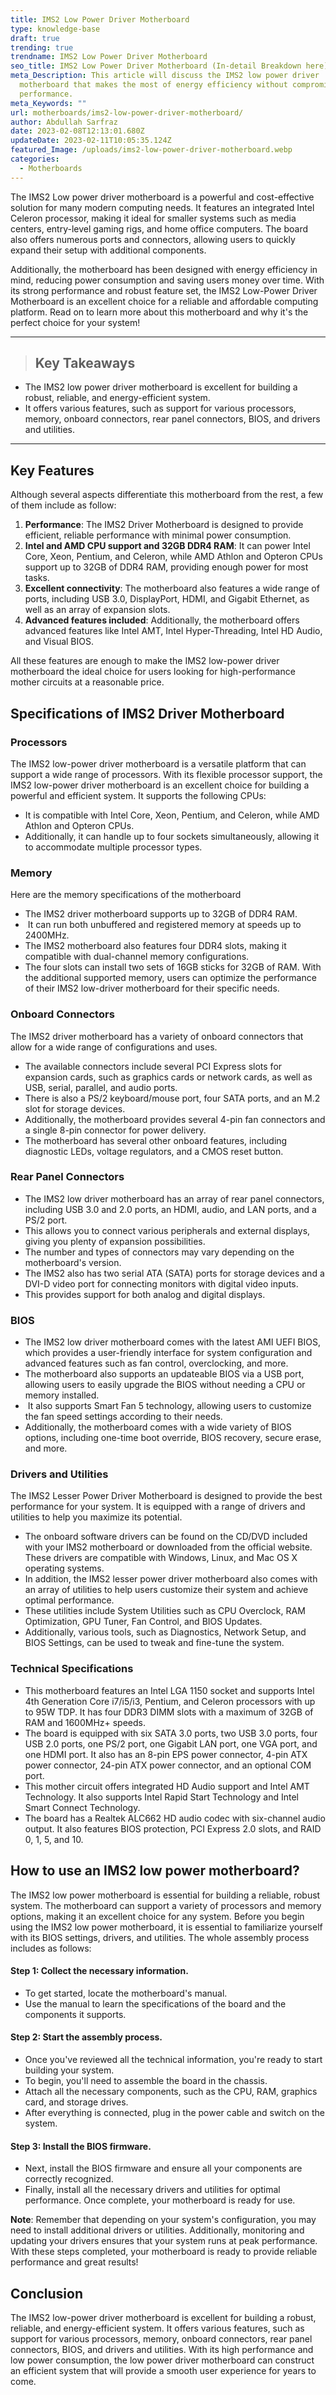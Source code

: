 ```yaml
---
title: IMS2 Low Power Driver Motherboard
type: knowledge-base
draft: true
trending: true
trendname: IMS2 Low Power Driver Motherboard
seo_title: IMS2 Low Power Driver Motherboard (In-detail Breakdown here)
meta_Description: This article will discuss the IMS2 low power driver
  motherboard that makes the most of energy efficiency without compromising
  performance.
meta_Keywords: ""
url: motherboards/ims2-low-power-driver-motherboard/
author: Abdullah Sarfraz
date: 2023-02-08T12:13:01.680Z
updateDate: 2023-02-11T10:05:35.124Z
featured_Image: /uploads/ims2-low-power-driver-motherboard.webp
categories:
  - Motherboards
---
```

The IMS2 Low power driver motherboard is a powerful and cost-effective solution for many modern computing needs. It features an integrated Intel Celeron processor, making it ideal for smaller systems such as media centers, entry-level gaming rigs, and home office computers. The board also offers numerous ports and connectors, allowing users to quickly expand their setup with additional components. 

Additionally, the motherboard has been designed with energy efficiency in mind, reducing power consumption and saving users money over time. With its strong performance and robust feature set, the IMS2 Low-Power Driver Motherboard is an excellent choice for a reliable and affordable computing platform. Read on to learn more about this motherboard and why it's the perfect choice for your system!

- - -

> ## Key Takeaways

* The IMS2 low power driver motherboard is excellent for building a robust, reliable, and energy-efficient system.
* It offers various features, such as support for various processors, memory, onboard connectors, rear panel connectors, BIOS, and drivers and utilities.

- - -

## Key Features

Although several aspects differentiate this motherboard from the rest, a few of them include as follow:

1. **Performance**: The IMS2 Driver Motherboard is designed to provide efficient, reliable performance with minimal power consumption.
2. **Intel and AMD CPU support and 32GB DDR4 RAM**: It can power Intel Core, Xeon, Pentium, and Celeron, while AMD Athlon and Opteron CPUs support up to 32GB of DDR4 RAM, providing enough power for most tasks.
3. **Excellent connectivity**: The motherboard also features a wide range of ports, including USB 3.0, DisplayPort, HDMI, and Gigabit Ethernet, as well as an array of expansion slots.
4. **Advanced features included**: Additionally, the motherboard offers advanced features like Intel AMT, Intel Hyper-Threading, Intel HD Audio, and Visual BIOS. 

All these features are enough to make the IMS2 low-power driver motherboard the ideal choice for users looking for high-performance mother circuits at a reasonable price.

## Specifications of IMS2 Driver Motherboard 

### Processors

The IMS2 low-power driver motherboard is a versatile platform that can support a wide range of processors. With its flexible processor support, the IMS2 low-power driver motherboard is an excellent choice for building a powerful and efficient system. It supports the following CPUs: 

* It is compatible with Intel Core, Xeon, Pentium, and Celeron, while AMD Athlon and Opteron CPUs. 
* Additionally, it can handle up to four sockets simultaneously, allowing it to accommodate multiple processor types. 

### Memory

Here are the memory specifications of the motherboard

* The IMS2 driver motherboard supports up to 32GB of DDR4 RAM.
*  It can run both unbuffered and registered memory at speeds up to 2400MHz. 
* The IMS2 motherboard also features four DDR4 slots, making it compatible with dual-channel memory configurations. 
* The four slots can install two sets of 16GB sticks for 32GB of RAM. With the additional supported memory, users can optimize the performance of their IMS2 low-driver motherboard for their specific needs.

### Onboard Connectors

The IMS2 driver motherboard has a variety of onboard connectors that allow for a wide range of configurations and uses.

* The available connectors include several PCI Express slots for expansion cards, such as graphics cards or network cards, as well as USB, serial, parallel, and audio ports. 
* There is also a PS/2 keyboard/mouse port, four SATA ports, and an M.2 slot for storage devices. 
* Additionally, the motherboard provides several 4-pin fan connectors and a single 8-pin connector for power delivery. 
* The motherboard has several other onboard features, including diagnostic LEDs, voltage regulators, and a CMOS reset button.

### Rear Panel Connectors

* The IMS2 low driver motherboard has an array of rear panel connectors, including USB 3.0 and 2.0 ports, an HDMI, audio, and LAN ports, and a PS/2 port. 
* This allows you to connect various peripherals and external displays, giving you plenty of expansion possibilities. 
* The number and types of connectors may vary depending on the motherboard's version. 
* The IMS2 also has two serial ATA (SATA) ports for storage devices and a DVI-D video port for connecting monitors with digital video inputs. 
* This provides support for both analog and digital displays.

### BIOS

* The IMS2 low driver motherboard comes with the latest AMI UEFI BIOS, which provides a user-friendly interface for system configuration and advanced features such as fan control, overclocking, and more.
* The motherboard also supports an updateable BIOS via a USB port, allowing users to easily upgrade the BIOS without needing a CPU or memory installed.
*  It also supports Smart Fan 5 technology, allowing users to customize the fan speed settings according to their needs.
* Additionally, the motherboard comes with a wide variety of BIOS options, including one-time boot override, BIOS recovery, secure erase, and more.

### Drivers and Utilities

The IMS2 Lesser Power Driver Motherboard is designed to provide the best performance for your system. It is equipped with a range of drivers and utilities to help you maximize its potential.

* The onboard software drivers can be found on the CD/DVD included with your IMS2 motherboard or downloaded from the official website. These drivers are compatible with Windows, Linux, and Mac OS X operating systems.
* In addition, the IMS2 lesser power driver motherboard also comes with an array of utilities to help users customize their system and achieve optimal performance.
* These utilities include System Utilities such as CPU Overclock, RAM Optimization, GPU Tuner, Fan Control, and BIOS Updates.
* Additionally, various tools, such as Diagnostics, Network Setup, and BIOS Settings, can be used to tweak and fine-tune the system.

### Technical Specifications

* This motherboard features an Intel LGA 1150 socket and supports Intel 4th Generation Core i7/i5/i3, Pentium, and Celeron processors with up to 95W TDP. It has four DDR3 DIMM slots with a maximum of 32GB of RAM and 1600MHz+ speeds.
* The board is equipped with six SATA 3.0 ports, two USB 3.0 ports, four USB 2.0 ports, one PS/2 port, one Gigabit LAN port, one VGA port, and one HDMI port. It also has an 8-pin EPS power connector, 4-pin ATX power connector, 24-pin ATX power connector, and an optional COM port.
* This mother circuit offers integrated HD Audio support and Intel AMT Technology. It also supports Intel Rapid Start Technology and Intel Smart Connect Technology. 
* The board has a Realtek ALC662 HD audio codec with six-channel audio output. It also features BIOS protection, PCI Express 2.0 slots, and RAID 0, 1, 5, and 10.

## How to use an IMS2 low power motherboard?

The IMS2 low power motherboard is essential for building a reliable, robust system. The motherboard can support a variety of processors and memory options, making it an excellent choice for any system. Before you begin using the IMS2 low power motherboard, it is essential to familiarize yourself with its BIOS settings, drivers, and utilities. The whole assembly process includes as follows:

#### **Step 1: Collect the necessary information.**

* To get started, locate the motherboard's manual.
* Use the manual to learn the specifications of the board and the components it supports.

#### **Step 2: Start the assembly process.**

* Once you've reviewed all the technical information, you're ready to start building your system.
* To begin, you'll need to assemble the board in the chassis.
* Attach all the necessary components, such as the CPU, RAM, graphics card, and storage drives.
* After everything is connected, plug in the power cable and switch on the system.

#### **Step 3: Install the BIOS firmware.**

* Next, install the BIOS firmware and ensure all your components are correctly recognized.
* Finally, install all the necessary drivers and utilities for optimal performance. Once complete, your motherboard is ready for use.

**Note**: Remember that depending on your system's configuration, you may need to install additional drivers or utilities. Additionally, monitoring and updating your drivers ensures that your system runs at peak performance. With these steps completed, your motherboard is ready to provide reliable performance and great results!

## Conclusion

The IMS2 low-power driver motherboard is excellent for building a robust, reliable, and energy-efficient system. It offers various features, such as support for various processors, memory, onboard connectors, rear panel connectors, BIOS, and drivers and utilities. With its high performance and low power consumption, the low power driver motherboard can construct an efficient system that will provide a smooth user experience for years to come.